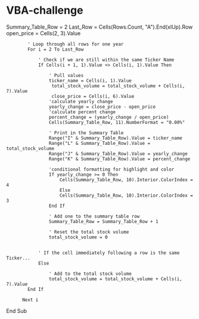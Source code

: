# VBA-challenge
Summary_Table_Row = 2
      Last_Row = Cells(Rows.Count, "A").End(xlUp).Row
      open_price = Cells(2, 3).Value
        
            ' Loop through all rows for one year
            For i = 2 To Last_Row
                
                ' Check if we are still within the same Ticker Name
                If Cells(i + 1, 1).Value <> Cells(i, 1).Value Then
        
                    ' Pull values
                    ticker_name = Cells(i, 1).Value
                     total_stock_volume = total_stock_volume + Cells(i, 7).Value
                     close_price = Cells(i, 6).Value
                    'calculate yearly change
                    yearly_change = close_price - open_price
                    'calculate percent change
                    percent_change = (yearly_change / open_price)
                    Cells(Summary_Table_Row, 11).NumberFormat = "0.00%"
                 
                    ' Print in the Summary Table
                    Range("I" & Summary_Table_Row).Value = ticker_name
                    Range("L" & Summary_Table_Row).Value = total_stock_volume
                    Range("J" & Summary_Table_Row).Value = yearly_change
                    Range("K" & Summary_Table_Row).Value = percent_change
                    
                    'conditional formatting for highlight and color
                    If yearly_change >= 0 Then
                        Cells(Summary_Table_Row, 10).Interior.ColorIndex = 4
                        Else
                        Cells(Summary_Table_Row, 10).Interior.ColorIndex = 3
                    End If
        
                    ' Add one to the summary table row
                    Summary_Table_Row = Summary_Table_Row + 1
              
                    ' Reset the total stock volume
                    total_stock_volume = 0
                    

                ' If the cell immediately following a row is the same Ticker...
                Else
        
                    ' Add to the total stock volume
                    total_stock_volume = total_stock_volume + Cells(i, 7).Value
            End If
        
          Next i

End Sub

